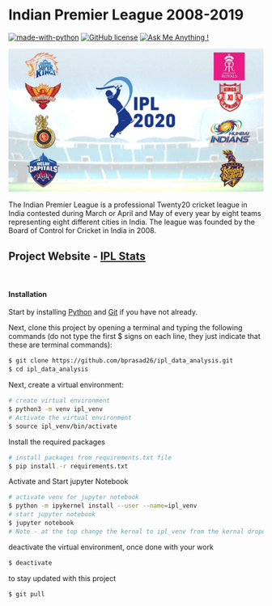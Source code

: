 # Indian Premier League 2008-2019


[![made-with-python](https://img.shields.io/badge/Made%20with-Python-1f425f.svg)](https://www.python.org/)   [![GitHub license](https://img.shields.io/github/license/Naereen/StrapDown.js.svg)](https://github.com/bprasad26/ipl_data_analysis/blob/master/LICENSE) [![Ask Me Anything !](https://img.shields.io/badge/Ask%20me-anything-1abc9c.svg)](https://www.lifewithdata.com/contact)

![IPL-WallPaper](https://github.com/bprasad26/ipl_data_analysis/blob/master/wallpaper.jpg?raw=true)




The Indian Premier League is a professional Twenty20 cricket league in India contested during March or April and May of every year by eight teams representing eight different cities in India. The league was founded by the Board of Control for Cricket in India in 2008.
&nbsp;
&nbsp;

## Project Website - [IPL Stats](https://bprasad26-ipl-stats.herokuapp.com/)
&nbsp;
&nbsp;






#### Installation 

Start by installing [Python](https://www.python.org/) and [Git](https://git-scm.com/downloads) if you have not already.


Next, clone this project by opening a terminal and typing the following commands (do not type the first $ signs on each line, they just indicate that these are terminal commands):

```sh
$ git clone https://github.com/bprasad26/ipl_data_analysis.git 
$ cd ipl_data_analysis
```


Next, create a virtual environment:


```sh
# create virtual environment
$ python3 -m venv ipl_venv
# Activate the virtual environment
$ source ipl_venv/bin/activate
```

Install the required packages
```sh
# install packages from requirements.txt file
$ pip install -r requirements.txt
```
Activate and Start jupyter Notebook
```sh
# activate venv for jupyter notebook
$ python -m ipykernel install --user --name=ipl_venv
# start jupyter notebook
$ jupyter notebook
# Note - at the top change the kernal to ipl_venv from the kernal dropdown if not done automatically.
```

deactivate the virtual environment, once done with your work
```sh
$ deactivate
```
to stay updated with this project
```sh
$ git pull
```

&nbsp;







